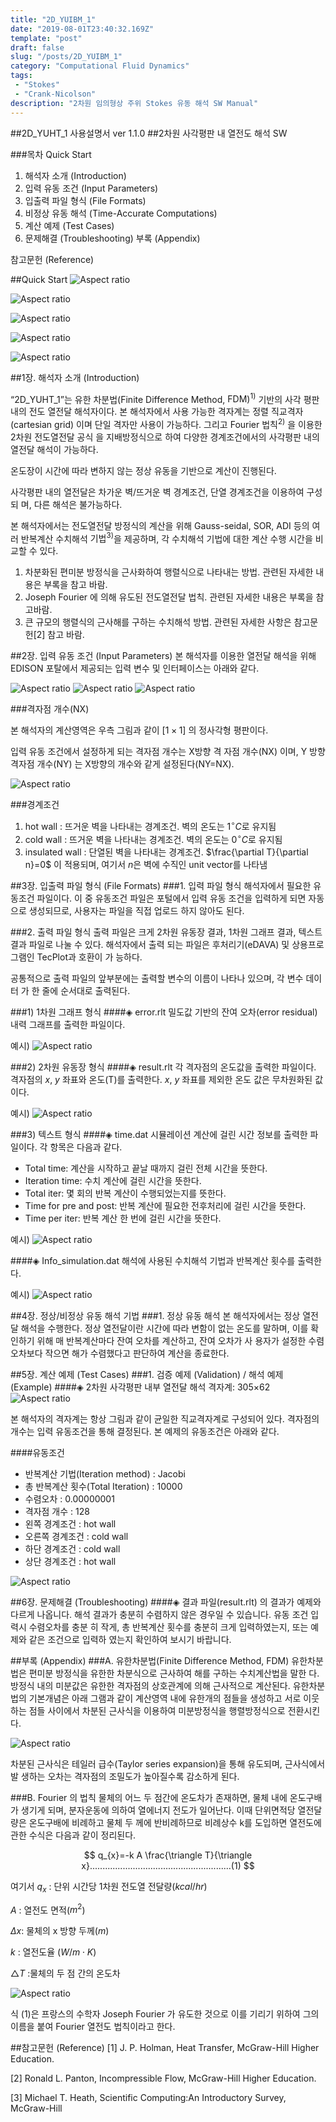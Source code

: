 ```yaml
---
title: "2D_YUIBM_1"
date: "2019-08-01T23:40:32.169Z"
template: "post"
draft: false
slug: "/posts/2D_YUIBM_1"
category: "Computational Fluid Dynamics"
tags: 
 - "Stokes"
 - "Crank-Nicolson"
description: "2차원 임의형상 주위 Stokes 유동 해석 SW Manual"
---
```

##2D_YUHT_1 사용설명서 ver 1.1.0
##2차원 사각평판 내 열전도 해석 SW

###목차
Quick Start

1. 해석자 소개 (Introduction)
2. 입력 유동 조건 (Input Parameters)
3. 입출력 파일 형식 (File Formats)
4. 비정상 유동 해석 (Time-Accurate Computations)
5. 계산 예제 (Test Cases)
6. 문제해결 (Troubleshooting)
부록 (Appendix)

참고문헌 (Reference)

##Quick Start
![Aspect ratio](/media/POST/000011/12.jpg)

![Aspect ratio](/media/POST/000011/13.jpg)

![Aspect ratio](/media/POST/000011/14.jpg)

![Aspect ratio](/media/POST/000011/15.jpg)

![Aspect ratio](/media/POST/000011/16.jpg)



##1장. 해석자 소개 (Introduction)

“2D_YUHT_1”는 유한 차분법(Finite Difference Method, $\mathrm{FDM} )^{1 )}$ 기반의 사각 평판 내의 전도 열전달 해석자이다. 본 해석자에서 사용 가능한 격자계는 정렬 직교격자(cartesian grid) 이며 단일 격자만 사용이 가능하다. 그리고 Fourier $\mathrm{법칙}^{2)}$ 을 이용한 2차원 전도열전달 공식 을 지배방정식으로 하여 다양한 경계조건에서의 사각평판 내의 열전달 해석이 가능하다.

온도장이 시간에 따라 변하지 않는 정상 유동을 기반으로 계산이 진행된다.

사각평판 내의 열전달은 차가운 벽/뜨거운 벽 경계조건, 단열 경계조건을 이용하여 구성되 며, 다른 해석은 불가능하다.

본 해석자에서는 전도열전달 방정식의 계산을 위해 Gauss-seidal, SOR, ADI 등의 여러 반복계산 수치해석 $\mathrm{기법}^{3)}$을 제공하며, 각 수치해석 기법에 대한 계산 수행 시간을 비교할 수 있다.

1. 차분화된 편미분 방정식을 근사화하여 행렬식으로 나타내는 방법. 관련된 자세한 내용은 부록을 참고 바람.
2. Joseph Fourier 에 의해 유도된 전도열전달 법칙. 관련된 자세한 내용은 부록을 참고바람.
3. 큰 규모의 행렬식의 근사해를 구하는 수치해석 방법. 관련된 자세한 사항은 참고문헌[2] 참고 바람.


##2장. 입력 유동 조건 (Input Parameters)
본 해석자를 이용한 열전달 해석을 위해 EDISON 포탈에서 제공되는 입력 변수 및 인터페이스는 아래와 같다.

![Aspect ratio](/media/POST/000011/0.jpg)
![Aspect ratio](/media/POST/000011/1.jpg)
![Aspect ratio](/media/POST/000011/2.jpg)

###격자점 개수(NX)

본 해석자의 계산영역은 우측 그림과 같이 [$1 \times 1$] 의 정사각형 평판이다.

입력 유동 조건에서 설정하게 되는 격자점 개수는 X방향 격 자점 개수(NX) 이며, Y 방향 격자점 개수(NY) 는 X방향의 개수와 같게 설정된다(NY=NX).

![Aspect ratio](/media/POST/000011/3.jpg)

###경계조건
1) hot wall : 뜨거운 벽을 나타내는 경계조건. 벽의 온도는 $1^{\circ} C$로 유지됨
2) cold wall : 뜨거운 벽을 나타내는 경계조건. 벽의 온도는 $0^{\circ} C$로 유지됨
3) insulated wall : 단열된 벽을 나타내는 경계조건. $\frac{\partial T}{\partial n}=0$ 이 적용되며, 여기서 $n$은 벽에 수직인 unit vector를 나타냄

##3장. 입출력 파일 형식 (File Formats) 
###1. 입력 파일 형식
해석자에서 필요한 유동조건 파일이다. 이 중 유동조건 파일은 포털에서 입력 유동 조건을 입력하게 되면 자동으로 생성되므로, 사용자는 파일을 직접 업로드 하지 않아도 된다.

###2. 출력 파일 형식
출력 파일은 크게 2차원 유동장 결과, 1차원 그래프 결과, 텍스트 결과 파일로 나눌 수 있다. 해석자에서 출력 되는 파일은 후처리기(eDAVA) 및 상용프로그램인 TecPlot과 호환이 가 능하다.

공통적으로 출력 파일의 앞부분에는 출력할 변수의 이름이 나타나 있으며, 각 변수 데이터 가 한 줄에 순서대로 출력된다.


###1) 1차원 그래프 형식 
####◈ error.rlt
밀도값 기반의 잔여 오차(error residual) 내력 그래프를 출력한 파일이다.

예시) 
![Aspect ratio](/media/POST/000011/4.jpg)


###2) 2차원 유동장 형식
####◈ result.rlt
각 격자점의 온도값을 출력한 파일이다.
격자점의 $x$, $y$ 좌표와 온도(T)를 출력한다. $x$, $y$ 좌표를 제외한 온도 값은 무차원화된 값이다.

예시)
![Aspect ratio](/media/POST/000011/5.jpg)

###3) 텍스트 형식 
####◈ time.dat
시뮬레이션 계산에 걸린 시간 정보를 출력한 파일이다. 각 항목은 다음과 같다.

- Total time: 계산을 시작하고 끝날 때까지 걸린 전체 시간을 뜻한다.
- Iteration time: 수치 계산에 걸린 시간을 뜻한다.
- Total iter: 몇 회의 반복 계산이 수행되었는지를 뜻한다.
- Time for pre and post: 반복 계산에 필요한 전후처리에 걸린 시간을 뜻한다.
- Time per iter: 반복 계산 한 번에 걸린 시간을 뜻한다.

예시) 
![Aspect ratio](/media/POST/000011/6.jpg)

####◈ Info_simulation.dat
해석에 사용된 수치해석 기법과 반복계산 횟수를 출력한다.

예시)
![Aspect ratio](/media/POST/000011/7.jpg)

##4장. 정상/비정상 유동 해석 기법 
###1. 정상 유동 해석
본 해석자에서는 정상 열전달 해석을 수행한다. 정상 열전달이란 시간에 따라 변함이 없는 온도를 말하며, 이를 확인하기 위해 매 반복계산마다 잔여 오차를 계산하고, 잔여 오차가 사 용자가 설정한 수렴 오차보다 작으면 해가 수렴했다고 판단하여 계산을 종료한다.


##5장. 계산 예제 (Test Cases)
###1. 검증 예제 (Validation) / 해석 예제 (Example) 
####◈ 2차원 사각평판 내부 열전달 해석
격자계: 305×62
![Aspect ratio](/media/POST/000011/8.jpg)

본 해석자의 격자계는 항상 그림과 같이 균일한 직교격자계로 구성되어 있다. 격자점의 개수는 입력 유동조건을 통해 결정된다. 본 예제의 유동조건은 아래와 같다.

####유동조건
- 반복계산 기법(Iteration method) : Jacobi 
- 총 반복계산 횟수(Total Iteration) : 10000 
- 수렴오차 : 0.00000001
- 격자점 개수 : 128
- 왼쪽 경계조건 : hot wall
- 오른쪽 경계조건 : cold wall
- 하단 경계조건 : cold wall
- 상단 경계조건 : hot wall

![Aspect ratio](/media/POST/000011/9.jpg)



##6장. 문제해결 (Troubleshooting)
####◈ 결과 파일(result.rlt) 의 결과가 예제와 다르게 나옵니다.
해석 결과가 충분히 수렴하지 않은 경우일 수 있습니다. 유동 조건 입력시 수렴오차를 충분 히 작게, 총 반복계산 횟수를 충분히 크게 입력하였는지, 또는 예제와 같은 조건으로 입력하 였는지 확인하여 보시기 바랍니다.


##부록 (Appendix)
###A. 유한차분법(Finite Difference Method, FDM)
유한차분법은 편미분 방정식을 유한한 차분식으로 근사하여 해를 구하는 수치계산법을 말한 다. 방정식 내의 미분값은 유한한 격자점의 상호관계에 의해 근사적으로 계산된다. 유한차분 법의 기본개념은 아래 그램과 같이 계산영역 내에 유한개의 점들을 생성하고 서로 이웃하는 점들 사이에서 차분된 근사식을 이용하여 미분방정식을 행렬방정식으로 전환시킨다.

![Aspect ratio](/media/POST/000011/10.jpg)

차분된 근사식은 테일러 급수(Taylor series expansion)을 통해 유도되며, 근사식에서 발 생하는 오차는 격자점의 조밀도가 높아질수록 감소하게 된다.

###B. Fourier 의 법칙
물체의 어느 두 점간에 온도차가 존재하면, 물체 내에 온도구배가 생기게 되며, 분자운동에 의하여 열에너지 전도가 일어난다. 이때 단위면적당 열전달량은 온도구배에 비례하고 물체 두 께에 반비례하므로 비례상수 k를 도입하면 열전도에 관한 수식은 다음과 같이 정리된다.

$$
q_{x}=-k A \frac{\triangle T}{\triangle x}........................................................(1)
$$

여기서 $q_{x}$ : 단위 시간당 1차원 전도열 전달량($k c a l / h r$) 

$A$ : 열전도 면적($m^{2}$)

$\Delta x$: 물체의 x 방향 두께$(m)$

$k$ : 열전도율 $(W / m \cdot K)$

$\triangle T$ :물체의 두 점 간의 온도차

![Aspect ratio](/media/POST/000011/11.jpg)

식 (1)은 프랑스의 수학자 Joseph Fourier 가 유도한 것으로 이를 기리기 위하여 그의 이름을 붙여 Fourier 열전도 법칙이라고 한다.


##참고문헌 (Reference)
[1] J. P. Holman, Heat Transfer, McGraw-Hill Higher Education.

[2] Ronald L. Panton, Incompressible Flow, McGraw-Hill Higher Education.

[3] Michael T. Heath, Scientific Computing:An Introductory Survey, McGraw-Hill

